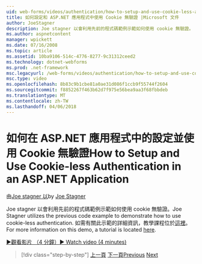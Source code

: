 ```yaml
---
uid: web-forms/videos/authentication/how-to-setup-and-use-cookie-less-authentication-in-an-aspnet-application
title: 如何設定和 ASP.NET 應用程式中使用 Cookie 無驗證 |Microsoft 文件
author: JoeStagner
description: Joe stagner 以會利用先前的程式碼範例示範如何使用 cookie 無驗證。 如需有關此示範的詳細資訊，教學課程位於...
ms.author: aspnetcontent
manager: wpickett
ms.date: 07/16/2008
ms.topic: article
ms.assetid: 10ba9106-514c-4776-8277-9c31312ceed2
ms.technology: dotnet-webforms
ms.prod: .net-framework
msc.legacyurl: /web-forms/videos/authentication/how-to-setup-and-use-cookie-less-authentication-in-an-aspnet-application
msc.type: video
ms.openlocfilehash: 8b83c9b1cbe81a0ae31d086f1ccb9f55744f2604
ms.sourcegitcommit: f8852267f463b62d7f975e56bea9aa3f68fbbdeb
ms.translationtype: MT
ms.contentlocale: zh-TW
ms.lasthandoff: 04/06/2018
---
```

<a name="how-to-setup-and-use-cookie-less-authentication-in-an-aspnet-application"></a><span data-ttu-id="e82d4-104">如何在 ASP.NET 應用程式中的設定並使用 Cookie 無驗證</span><span class="sxs-lookup"><span data-stu-id="e82d4-104">How to Setup and Use Cookie-less Authentication in an ASP.NET Application</span></span>
====================
<span data-ttu-id="e82d4-105">由[Joe stagner 以](https://github.com/JoeStagner)</span><span class="sxs-lookup"><span data-stu-id="e82d4-105">by [Joe Stagner](https://github.com/JoeStagner)</span></span>

<span data-ttu-id="e82d4-106">Joe stagner 以會利用先前的程式碼範例示範如何使用 cookie 無驗證。</span><span class="sxs-lookup"><span data-stu-id="e82d4-106">Joe Stagner utilizes the previous code example to demonstrate how to use cookie-less authentication.</span></span> <span data-ttu-id="e82d4-107">如需有關此示範的詳細資訊，教學課程位於[這裡](../../overview/older-versions-security/introduction/forms-authentication-configuration-and-advanced-topics-vb.md)。</span><span class="sxs-lookup"><span data-stu-id="e82d4-107">For more information on this demo, a tutorial is located [here](../../overview/older-versions-security/introduction/forms-authentication-configuration-and-advanced-topics-vb.md).</span></span>

[<span data-ttu-id="e82d4-108">&#9654;觀看影片 （4 分鐘）</span><span class="sxs-lookup"><span data-stu-id="e82d4-108">&#9654; Watch video (4 minutes)</span></span>](https://channel9.msdn.com/Blogs/ASP-NET-Site-Videos/how-to-setup-and-use-cookie-less-authentication-in-an-aspnet-application)

> [!div class="step-by-step"]
> <span data-ttu-id="e82d4-109">[上一頁](how-to-change-the-forms-authentication-properties.md)
> [下一頁](asp-forms-login-relocation.md)</span><span class="sxs-lookup"><span data-stu-id="e82d4-109">[Previous](how-to-change-the-forms-authentication-properties.md)
[Next](asp-forms-login-relocation.md)</span></span>
